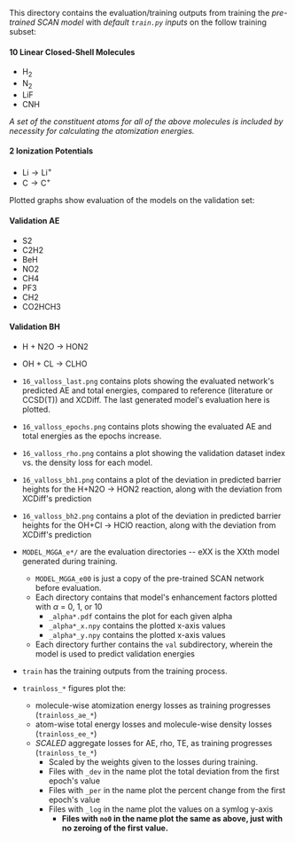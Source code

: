 This directory contains the evaluation/training outputs from training the *pre-trained SCAN model* with *default `train.py` inputs* on the follow training subset:
#### 10 Linear Closed-Shell Molecules
- $\mathrm{H_2}$
- $\mathrm{N_2}$
- $\mathrm{LiF}$
- $\mathrm{CNH}$

*A set of the constituent atoms for all of the above molecules is included by necessity for calculating the atomization energies.*

#### 2 Ionization Potentials
- $\mathrm{Li} \to \mathrm{Li}^+$
- $\mathrm{C} \to \mathrm{C}^+$

Plotted graphs show evaluation of the models on the validation set:
#### Validation AE
- S2
- C2H2
- BeH
- NO2
- CH4
- PF3
- CH2
- CO2HCH3
#### Validation BH
- H + N2O -> HON2
- OH + CL -> CLHO

- `16_valloss_last.png` contains plots showing the evaluated network's predicted AE and total energies, compared to reference (literature or CCSD(T)) and XCDiff. The last generated model's evaluation here is plotted.
- `16_valloss_epochs.png` contains plots showing the evaluated AE and total energies as the epochs increase.
- `16_valloss_rho.png` contains a plot showing the validation dataset index vs. the density loss for each model.
- `16_valloss_bh1.png` contains a plot of the deviation in predicted barrier heights for the H+N2O -> HON2 reaction, along with the deviation from XCDiff's prediction
- `16_valloss_bh2.png` contains a plot of the deviation in predicted barrier heights for the OH+Cl -> HClO reaction, along with the deviation from XCDiff's prediction
- `MODEL_MGGA_e*/` are the evaluation directories -- eXX is the XXth model generated during training.
    - `MODEL_MGGA_e00` is just a copy of the pre-trained SCAN network before evaluation.
    - Each directory contains that model's enhancement factors plotted with $\alpha$ = 0, 1, or 10
        - `_alpha*.pdf` contains the plot for each given alpha
        - `_alpha*_x.npy` contains the plotted x-axis values
        - `_alpha*_y.npy` contains the plotted x-axis values
    - Each directory further contains the `val` subdirectory, wherein the model is used to predict validation energies
- `train` has the training outputs from the training process.
- `trainloss_*` figures plot the:
    - molecule-wise atomization energy losses as training progresses (`trainloss_ae_*`)
    - atom-wise total energy losses and molecule-wise density losses (`trainloss_ee_*`)
    - *SCALED* aggregate losses for AE, rho, TE, as training progresses (`trainloss_te_*`)
        - Scaled by the weights given to the losses during training.
        - Files with `_dev` in the name plot the total deviation from the first epoch's value
        - Files with `_per` in the name plot the percent change from the first epoch's value
        - Files with `_log` in the name plot the values on a symlog y-axis
            - **Files with `no0` in the name plot the same as above, just with no zeroing of the first value.**